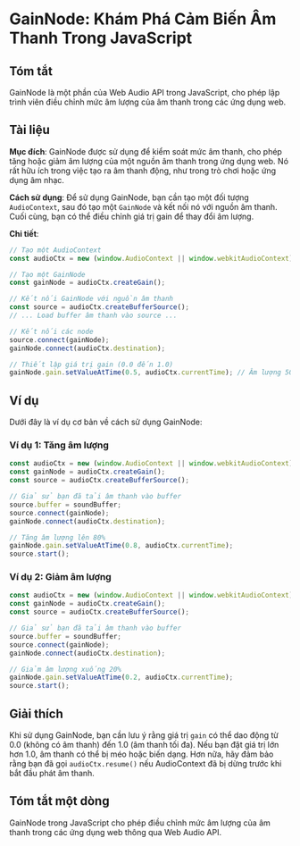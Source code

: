 <!--
Meta Description: # GainNode: Khám Phá Cảm Biến Âm Thanh Trong JavaScript ## Tóm tắt GainNode là một phần của Web Audio API trong JavaScript, cho phép lập trình viên đi...
Meta Keywords: gainnode, audioctx, thanh, source, lượng
-->

# GainNode: Khám Phá Cảm Biến Âm Thanh Trong JavaScript

## Tóm tắt
GainNode là một phần của Web Audio API trong JavaScript, cho phép lập trình viên điều chỉnh mức âm lượng của âm thanh trong các ứng dụng web.

## Tài liệu
**Mục đích**: GainNode được sử dụng để kiểm soát mức âm thanh, cho phép tăng hoặc giảm âm lượng của một nguồn âm thanh trong ứng dụng web. Nó rất hữu ích trong việc tạo ra âm thanh động, như trong trò chơi hoặc ứng dụng âm nhạc.

**Cách sử dụng**: Để sử dụng GainNode, bạn cần tạo một đối tượng `AudioContext`, sau đó tạo một `GainNode` và kết nối nó với nguồn âm thanh. Cuối cùng, bạn có thể điều chỉnh giá trị gain để thay đổi âm lượng.

**Chi tiết**:
```javascript
// Tạo một AudioContext
const audioCtx = new (window.AudioContext || window.webkitAudioContext)();

// Tạo một GainNode
const gainNode = audioCtx.createGain();

// Kết nối GainNode với nguồn âm thanh
const source = audioCtx.createBufferSource();
// ... Load buffer âm thanh vào source ...

// Kết nối các node
source.connect(gainNode);
gainNode.connect(audioCtx.destination);

// Thiết lập giá trị gain (0.0 đến 1.0)
gainNode.gain.setValueAtTime(0.5, audioCtx.currentTime); // Âm lượng 50%
```

## Ví dụ
Dưới đây là ví dụ cơ bản về cách sử dụng GainNode:

### Ví dụ 1: Tăng âm lượng
```javascript
const audioCtx = new (window.AudioContext || window.webkitAudioContext)();
const gainNode = audioCtx.createGain();
const source = audioCtx.createBufferSource();

// Giả sử bạn đã tải âm thanh vào buffer
source.buffer = soundBuffer;
source.connect(gainNode);
gainNode.connect(audioCtx.destination);

// Tăng âm lượng lên 80%
gainNode.gain.setValueAtTime(0.8, audioCtx.currentTime);
source.start();
```

### Ví dụ 2: Giảm âm lượng
```javascript
const audioCtx = new (window.AudioContext || window.webkitAudioContext)();
const gainNode = audioCtx.createGain();
const source = audioCtx.createBufferSource();

// Giả sử bạn đã tải âm thanh vào buffer
source.buffer = soundBuffer;
source.connect(gainNode);
gainNode.connect(audioCtx.destination);

// Giảm âm lượng xuống 20%
gainNode.gain.setValueAtTime(0.2, audioCtx.currentTime);
source.start();
```

## Giải thích
Khi sử dụng GainNode, bạn cần lưu ý rằng giá trị `gain` có thể dao động từ 0.0 (không có âm thanh) đến 1.0 (âm thanh tối đa). Nếu bạn đặt giá trị lớn hơn 1.0, âm thanh có thể bị méo hoặc biến dạng. Hơn nữa, hãy đảm bảo rằng bạn đã gọi `audioCtx.resume()` nếu AudioContext đã bị dừng trước khi bắt đầu phát âm thanh.

## Tóm tắt một dòng
GainNode trong JavaScript cho phép điều chỉnh mức âm lượng của âm thanh trong các ứng dụng web thông qua Web Audio API.